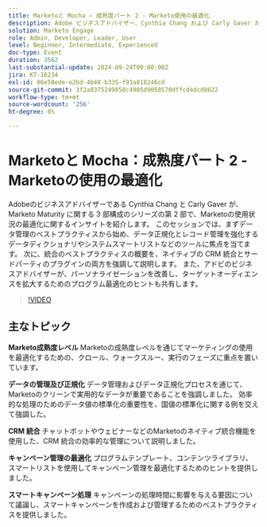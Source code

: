```yaml
---
title: Marketoと Mocha – 成熟度パート 2 - Marketo使用の最適化
description: Adobe ビジネスアドバイザー、Cynthia Chang および Carly Gaver が、Marketo Maturity シリーズの第 2 部で、データ管理、CRM 統合、キャンペーンの最適化に焦点を当て、ライブ Q&A を通じてMarketoの使用状況を強化します。
solution: Marketo Engage
role: Admin, Developer, Leader, User
level: Beginner, Intermediate, Experienced
doc-type: Event
duration: 3562
last-substantial-update: 2024-09-24T00:00:00Z
jira: KT-16234
exl-id: 06e58ede-e2bd-4b48-b335-f91a818246cd
source-git-commit: 3f2a8375249858c4905d9058570dffcd4dcd8622
workflow-type: tm+mt
source-wordcount: '256'
ht-degree: 0%

---
```


# Marketoと Mocha：成熟度パート 2 - Marketoの使用の最適化

Adobeのビジネスアドバイザーである Cynthia Chang と Carly Gaver が、Marketo Maturity に関する 3 部構成のシリーズの第 2 部で、Marketoの使用状況の最適化に関するインサイトを紹介します。 このセッションでは、まずデータ管理のベストプラクティスから始め、データ正規化とレコード管理を強化するデータディクショナリやシステムスマートリストなどのツールに焦点を当てます。 次に、統合のベストプラクティスの概要を、ネイティブの CRM 統合とサードパーティのプラグインの両方を強調して説明します。 また、アドビのビジネスアドバイザーが、パーソナライゼーションを改善し、ターゲットオーディエンスを拡大するためのプログラム最適化のヒントも共有します。

>[!VIDEO](https://video.tv.adobe.com/v/3434699/?learn=on)

## 主なトピック

**Marketo成熟度レベル**
Marketoの成熟度レベルを通じてマーケティングの使用を最適化するための、クロール、ウォークスルー、実行のフェーズに重点を置いています。

**データの管理及び正規化**
データ管理およびデータ正規化プロセスを通じて、Marketoのクリーンで実用的なデータが重要であることを強調しました。
効率的な処理のためのデータ値の標準化の重要性を、国値の標準化に関する例を交えて強調した。

**CRM 統合**
チャットボットやウェビナーなどのMarketoのネイティブ統合機能を使用した、CRM 統合の効率的な管理について説明しました。

**キャンペーン管理の最適化**
プログラムテンプレート、コンテンツライブラリ、スマートリストを使用してキャンペーン管理を最適化するためのヒントを提供しました。

**スマートキャンペーン処理**
キャンペーンの処理時間に影響を与える要因について議論し、スマートキャンペーンを作成および管理するためのベストプラクティスを提供しました。

